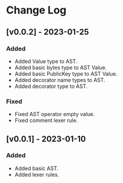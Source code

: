 # Change Log

## [v0.0.2] - 2023-01-25

### Added

- Added Value type to AST.
- Added basic bytes type to AST Value.
- Added basic PublicKey type to AST Value.
- Added decorator name types to AST.
- Added decorator type to AST.

### Fixed

- Fixed AST operator empty value.
- Fixed comment lexer rule.

## [v0.0.1] - 2023-01-10

### Added

- Added basic AST.
- Added lexer rules.
